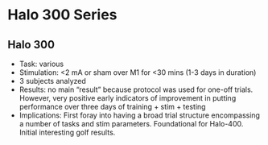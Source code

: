 # Halo 300 Series
## Halo 300
* Task: various
* Stimulation: <2 mA or sham over M1 for <30 mins (1-3 days in duration)
* 3 subjects analyzed 
* Results: no main “result” because protocol was used for one-off trials. However, very positive early indicators of improvement in putting performance over three days of training + stim + testing
* Implications: First foray into having a broad trial structure encompassing a number of tasks and stim parameters. Foundational for Halo-400. Initial interesting golf results.